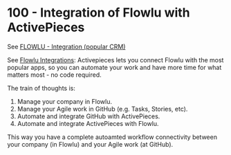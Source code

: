 # 100 - Integration of Flowlu with ActivePieces

See [FLOWLU - Integration (popular CRM)](https://community.activepieces.com/t/flowlu-integration-popular-crm/512/28)

See [Flowlu Integrations](https://www.activepieces.com/pieces/flowlu): Activepieces lets you connect Flowlu with the most popular apps, so you can automate your work and have more time for what matters most - no code required.

The train of thoughts is:

1) Manage your company in Flowlu.
2) Manage your Agile work in GitHub (e.g. Tasks, Stories, etc).
3) Automate and integrate GitHub with ActivePieces.
4) Automate and integrate ActivePieces with Flowlu.

This way you have a complete autoamted workflow connectivity between your company (in Flowlu) and your Agile work (at GitHub).
